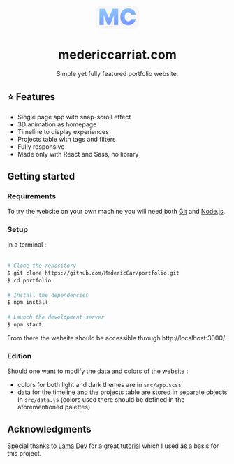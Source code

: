 <div align="center">
  <img alt="Logo" src="src/assets/logo-round.png" width="20%" />
</div>
<h1 align="center">
  medericcarriat.com
</h1>
<p align="center">Simple yet fully featured portfolio website.</p>

## ⭐ Features
- Single page app with snap-scroll effect
- 3D animation as homepage
- Timeline to display experiences
- Projects table with tags and filters
- Fully responsive
- Made only with React and Sass, no library

## Getting started

### Requirements
To try the website on your own machine you will need both [Git](https://git-scm.com) and [Node.js](https://nodejs.org/en/download/).

### Setup

In a terminal :
```bash

# Clone the repository
$ git clone https://github.com/MedericCar/portfolio.git
$ cd portfolio

# Install the dependencies
$ npm install

# Launch the development server
$ npm start
```

From there the website should be accessible through http://localhost:3000/.

### Edition

Should one want to modify the data and colors of the website : 
- colors for both light and dark themes are in `src/app.scss`
- data for the timeline and the projects table are stored in separate objects in `src/data.js` (colors used there should be defined in the aforementioned palettes)

## Acknowledgments
Special thanks to [Lama Dev](https://www.youtube.com/channel/UCOxWrX5MIdXIeRNaXC3sqIg) for a great [tutorial](https://www.youtube.com/watch?v=7WwtzsSHdpI) which I used as a basis for this project.
